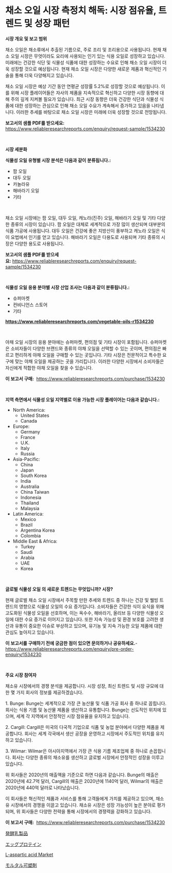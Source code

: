 <p><h1>채소 오일 시장 측정치 해독: 시장 점유율, 트렌드 및 성장 패턴</h1></p><p><strong>시장 개요 및 보고 범위</strong></p>
<p><p>채소 오일은 채소류에서 추출된 기름으로, 주로 조리 및 조리용으로 사용됩니다. 현재 채소 오일 시장은 무엇이라도 요리에 사용되는 인기 있는 식용 오일로 성장하고 있습니다. 미래에는 건강한 식단 및 식물성 식품에 대한 성장하는 수요로 인해 채소 오일 시장이 더욱 성장할 것으로 예상됩니다. 현재 채소 오일 시장은 다양한 새로운 제품과 혁신적인 기술을 통해 더욱 다양해지고 있습니다.</p><p>채소 오일 시장은 예상 기간 동안 연평균 성장률 5.2%로 성장할 것으로 예상됩니다. 이를 위해 시장 플레이어들은 자사의 제품을 지속적으로 혁신하고 다양한 시장 동향에 대해 주의 깊게 지켜볼 필요가 있습니다. 최근 시장 동향은 더욱 건강한 식단과 식물성 식품에 대한 성장하는 관심으로 인해 채소 오일 수요가 계속해서 증가하고 있음을 나타냅니다. 이러한 추세를 바탕으로 채소 오일 시장은 미래에 더욱 성장할 것으로 전망됩니다.</p></p>
<p><strong>보고서의 샘플 PDF를 받으세요:</strong> <a href="https://www.reliableresearchreports.com/enquiry/request-sample/1534230">https://www.reliableresearchreports.com/enquiry/request-sample/1534230</a></p>
<p>&nbsp;</p>
<p><strong>시장 세분화</strong></p>
<p><strong>식물성 오일 유형별 시장 분석은 다음과 같이 분류됩니다.:</strong></p>
<p><ul><li>팜 오일</li><li>대두 오일</li><li>카놀라유</li><li>해바라기 오일</li><li>기타</li></ul></p>
<p>&nbsp;</p>
<p><p>채소 오일 시장에는 팜 오일, 대두 오일, 캐노라(진주) 오일, 해바라기 오일 및 기타 다양한 종류의 시장이 있습니다. 팜 오일은 대체로 세계적으로 가장 많이 생산되며 대부분의 식품 가공에 사용됩니다. 대두 오일은 건강에 좋은 지방산이 풍부하고 캐노라 오일은 식이 요법에서 인기를 얻고 있습니다. 해바라기 오일은 다용도로 사용되며 기타 종류의 시장은 다양한 용도로 사용됩니다.</p></p>
<p><strong>보고서의 샘플 PDF를 받으세요:</strong>&nbsp;<a href="https://www.reliableresearchreports.com/enquiry/request-sample/1534230">https://www.reliableresearchreports.com/enquiry/request-sample/1534230</a></p>
<p>&nbsp;</p>
<p><strong> 식물성 오일 응용 분야별 시장 산업 조사는 다음과 같이 분류됩니다.:</strong></p>
<p><ul><li>슈퍼마켓</li><li>컨비니언스 스토어</li><li>기타</li></ul></p>
<p><strong><a href="https://www.reliableresearchreports.com/vegetable-oils-r1534230">https://www.reliableresearchreports.com/vegetable-oils-r1534230</a></strong></p>
<p>&nbsp;</p>
<p><p>야채 오일 시장의 응용 분야에는 슈퍼마켓, 편의점 및 기타 시장이 포함됩니다. 슈퍼마켓은 소비자들이 다양한 브랜드와 종류의 야채 오일을 선택할 수 있는 곳이며, 편의점은 빠르고 편리하게 야채 오일을 구매할 수 있는 곳입니다. 기타 시장은 전문적이고 특수한 요구에 맞는 야채 오일을 제공하는 곳을 가리킵니다. 이러한 다양한 시장에서 소비자들은 자신에게 적합한 야채 오일을 찾을 수 있습니다.</p></p>
<p><strong>이 보고서 구매:</strong>&nbsp; <a href="https://www.reliableresearchreports.com/purchase/1534230">https://www.reliableresearchreports.com/purchase/1534230</a></p>
<p>&nbsp;</p>
<p><strong>지역 측면에서 식물성 오일 지역별로 이용 가능한 시장 플레이어는 다음과 같습니다.:</strong></p>
<p><ul>
    <li>
        North America:
        <ul>
            <li>United States</li>
            <li>Canada</li>
        </ul>
    </li>
    <li>
        Europe:
        <ul>
            <li>Germany</li>
            <li>France</li>
            <li>U.K.</li>
            <li>Italy</li>
            <li>Russia</li>
        </ul>
    </li>
    <li>
        Asia-Pacific:
        <ul>
            <li>China</li>
            <li>Japan</li>
            <li>South Korea</li>
            <li>India</li>
            <li>Australia</li>
            <li>China Taiwan</li>
            <li>Indonesia</li>
            <li>Thailand</li>
            <li>Malaysia</li>
        </ul>
    </li>
    <li>
        Latin America:
        <ul>
            <li>Mexico</li>
            <li>Brazil</li>
            <li>Argentina Korea</li>
            <li>Colombia</li>
        </ul>
    </li>
    <li>
        Middle East & Africa:
        <ul>
            <li>Turkey</li>
            <li>Saudi</li>
            <li>Arabia</li>
            <li>UAE</li>
            <li>Korea</li>
        </ul>
    </li>
    </ul></p>
<p>&nbsp;</p>
<p><strong>글로벌 식물성 오일 의 새로운 트렌드는 무엇입니까? 시장?</strong></p>
<p><p>현재 글로벌 채소 오일 시장에서 주목할 만한 추세와 트렌드 중 하나는 건강 및 웰빙 트렌드의 영향으로 식물성 오일의 수요 증가입니다. 소비자들은 건강한 식이 요식을 위해 고도화된 식물성 오일을 선호하며, 이는 옥수수, 해바라기, 올리브 등 다양한 식물성 오일에 대한 수요 증가로 이어지고 있습니다. 또한 지속 가능성 및 환경 보호를 고려한 생산과 유통이 중요한 이슈로 부상하고 있으며, 유기농 및 지속 가능한 오일 제품에 대한 관심도 높아지고 있습니다.</p></p>
<p><strong>이 보고서를 구매하기 전에 궁금한 점이 있으면 문의하거나 공유하세요.</strong>- <a href="https://www.reliableresearchreports.com/enquiry/pre-order-enquiry/1534230">https://www.reliableresearchreports.com/enquiry/pre-order-enquiry/1534230</a></p>
<p>&nbsp;</p>
<p><strong>주요 시장 참여자</strong></p>
<p><p>채소유 시장에서의 경쟁 분석을 제공합니다. 시장 성장, 최신 트렌드 및 시장 규모에 대한 몇 가지 회사의 정보를 제공하겠습니다. </p><p>1. Bunge: Bunge는 세계적으로 가장 큰 농산물 및 식품 가공 회사 중 하나로 꼽힙니다. 회사는 식용 기름 및 농산물 제품을 생산하고 유통합니다. Bunge는 선도적인 위치에 있으며, 세계 각 지역에서 안정적인 시장 점유율을 유지하고 있습니다.</p><p>2. Cargill: Cargill은 미국의 다국적 기업으로 식품 및 농업 분야에서 다양한 제품을 제공합니다. 회사는 세계 각국에서 생산 공장을 운영하고 시장에서 주도적인 위치를 유지하고 있습니다.</p><p>3. Wilmar: Wilmar은 아시아지역에서 가장 큰 식용 기름 제조업체 중 하나로 손꼽힙니다. 회사는 다양한 종류의 채소유를 생산하고 글로벌 시장에서 안정적인 성장을 이루고 있습니다.</p><p>위 회사들은 2020년의 매출액을 기준으로 하면 다음과 같습니다. Bunge의 매출은 2020년에 42.7억 달러, Cargill의 매출은 2020년에 1140억 달러, Wilmar의 매출은 2020년에 440억 달러로 나타났습니다.</p><p>이 회사들은 혁신적인 제품과 서비스를 통해 고객들에게 가치를 제공하고 있으며, 채소유 시장에서의 경쟁을 이끌고 있습니다. 채소유 시장은 성장 가능성이 높은 분야로 평가되며, 위 회사들은 다양한 전략을 통해 시장에서의 경쟁력을 강화하고 있습니다.</p></p>
<p><strong>이 보고서 구매:</strong>&nbsp;&nbsp;<a href="https://www.reliableresearchreports.com/purchase/1534230">https://www.reliableresearchreports.com/purchase/1534230</a></p>
<p><p><a href="https://medium.com/@stantonhane1/fermented-dairy-products-market-report%E3%81%AF-%E3%81%93%E3%81%AE%E5%B8%82%E5%A0%B4%E3%81%AE%E6%9C%80%E6%96%B0%E3%81%AE%E3%83%88%E3%83%AC%E3%83%B3%E3%83%89%E3%81%A8%E6%88%90%E9%95%B7%E3%81%AE%E6%A9%9F%E4%BC%9A%E3%82%92%E6%98%8E%E3%82%89%E3%81%8B%E3%81%AB%E3%81%99%E3%82%8B%E5%A0%B1%E5%91%8A%E6%9B%B8%E3%81%A7%E3%81%99-3d35add0cc03">発酵乳製品</a></p><p><a href="https://github.com/SarahFahey88/Market-Research-Report-List-1/blob/main/794608519471.md">エッグプロテイン</a></p><p><a href="https://github.com/okotobwrhuteie/Market-Research-Report-List-1/blob/main/l-aspartic-acid-market.md">L-aspartic acid Market</a></p><p><a href="https://medium.com/@raideochran7856/%E3%83%A2%E3%83%AB%E3%82%BF%E3%83%AB%E3%83%97%E3%83%A9%E3%82%B9%E3%83%81%E3%82%B5%E3%82%A4%E3%82%B6%E3%83%BC%E5%B8%82%E5%A0%B4%E3%81%AE%E5%88%86%E6%9E%90%E3%81%A82024%E5%B9%B4%E3%81%8B%E3%82%892031%E5%B9%B4%E3%81%BE%E3%81%A7%E3%81%AE%E4%BA%88%E6%B8%AC%E3%81%95%E3%82%8C%E3%82%8B%E3%82%B5%E3%82%A4%E3%82%BA-a3f9c1d1343a">モルタル可塑剤</a></p></p>
